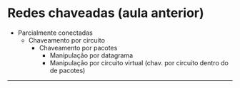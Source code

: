 # Redes chaveadas (aula anterior)
- Parcialmente conectadas
	- Chaveamento por circuito
		- Chaveamento por pacotes
			- Manipulação por datagrama
			- Manipulação por circuito virtual (chav. por circuito dentro do de pacotes)

--- 

<!--stackedit_data:
eyJoaXN0b3J5IjpbLTEwODQzMTMzNzddfQ==
-->